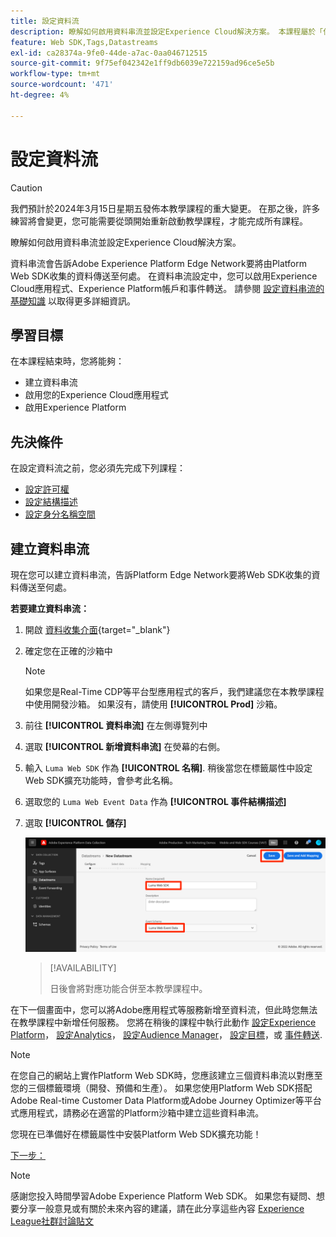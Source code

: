 ```yaml
---
title: 設定資料流
description: 瞭解如何啟用資料串流並設定Experience Cloud解決方案。 本課程屬於「使用Web SDK實作Adobe Experience Cloud」教學課程的一部分。
feature: Web SDK,Tags,Datastreams
exl-id: ca28374a-9fe0-44de-a7ac-0aa046712515
source-git-commit: 9f75ef042342e1ff9db6039e722159ad96ce5e5b
workflow-type: tm+mt
source-wordcount: '471'
ht-degree: 4%

---
```


# 設定資料流


>[!CAUTION]
>
>我們預計於2024年3月15日星期五發佈本教學課程的重大變更。 在那之後，許多練習將會變更，您可能需要從頭開始重新啟動教學課程，才能完成所有課程。

瞭解如何啟用資料串流並設定Experience Cloud解決方案。

資料串流會告訴Adobe Experience Platform Edge Network要將由Platform Web SDK收集的資料傳送至何處。 在資料串流設定中，您可以啟用Experience Cloud應用程式、Experience Platform帳戶和事件轉送。 請參閱 [設定資料串流的基礎知識](https://experienceleague.adobe.com/docs/experience-platform/edge/fundamentals/datastreams.html?lang=zh-Hant) 以取得更多詳細資訊。

## 學習目標

在本課程結束時，您將能夠：

* 建立資料串流
* 啟用您的Experience Cloud應用程式
* 啟用Experience Platform

## 先決條件

在設定資料流之前，您必須先完成下列課程：

* [設定許可權](configure-permissions.md)
* [設定結構描述](configure-schemas.md)
* [設定身分名稱空間](configure-identities.md)

## 建立資料串流

現在您可以建立資料串流，告訴Platform Edge Network要將Web SDK收集的資料傳送至何處。

**若要建立資料串流：**

1. 開啟 [資料收集介面](https://launch.adobe.com/tw/){target="_blank"}
1. 確定您在正確的沙箱中

   >[!NOTE]
   >
   >如果您是Real-Time CDP等平台型應用程式的客戶，我們建議您在本教學課程中使用開發沙箱。 如果沒有，請使用 **[!UICONTROL Prod]** 沙箱。

1. 前往 **[!UICONTROL 資料串流]** 在左側導覽列中
1. 選取 **[!UICONTROL 新增資料串流]** 在熒幕的右側。
1. 輸入 `Luma Web SDK` 作為 **[!UICONTROL 名稱]**. 稍後當您在標籤屬性中設定Web SDK擴充功能時，會參考此名稱。
1. 選取您的 `Luma Web Event Data` 作為 **[!UICONTROL 事件結構描述]**
1. 選取 **[!UICONTROL 儲存]**

   ![建立資料串流](assets/datastream-create-datastream.png)

   >[!AVAILABILITY]
   >
   >日後會將對應功能合併至本教學課程中。




在下一個畫面中，您可以將Adobe應用程式等服務新增至資料流，但此時您無法在教學課程中新增任何服務。 您將在稍後的課程中執行此動作 [設定Experience Platform](setup-experience-platform.md)， [設定Analytics](setup-analytics.md)， [設定Audience Manager](setup-audience-manager.md)， [設定目標](setup-target.md)，或 [事件轉送](setup-event-forwarding.md).

>[!NOTE]
>
>在您自己的網站上實作Platform Web SDK時，您應該建立三個資料串流以對應至您的三個標籤環境（開發、預備和生產）。 如果您使用Platform Web SDK搭配Adobe Real-time Customer Data Platform或Adobe Journey Optimizer等平台式應用程式，請務必在適當的Platform沙箱中建立這些資料串流。

您現在已準備好在標籤屬性中安裝Platform Web SDK擴充功能！

[下一步： ](install-web-sdk.md)

>[!NOTE]
>
>感謝您投入時間學習Adobe Experience Platform Web SDK。 如果您有疑問、想要分享一般意見或有關於未來內容的建議，請在此分享這些內容 [Experience League社群討論貼文](https://experienceleaguecommunities.adobe.com/t5/adobe-experience-platform-launch/tutorial-discussion-implement-adobe-experience-cloud-with-web/td-p/444996)
